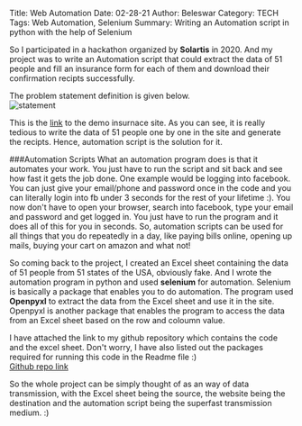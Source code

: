 Title: Web Automation
Date: 02-28-21
Author: Beleswar
Category: TECH
Tags: Web Automation, Selenium
Summary: Writing an Automation script in python with the help of Selenium

So I participated in a hackathon organized by **Solartis** in 2020. And my project was to write an Automation script that could extract the data of 51 people and fill an insurance form for each of them and download their confirmation recipts successfully.  
  
The problem statement definition is given below.  
![statement](https://drive.google.com/uc?export=view&id=164hlmMz7W2kLFqNLz1RHn4Yo8HDbXLiH)  
  
This is the [link](https://enrollmentdemo.solartis.net/Quote.xhtml) to the demo insurnace site. As you can see, it is really tedious to write the data of 51 people one by one in the site and generate the recipts. Hence, automation script is the solution for it.
  
###Automation Scripts
What an automation program does is that it automates your work. You just have to run the script and sit back and see how fast it gets the job done. One example would be logging into facebook. You can just give your email/phone and password once in the code and you can literally login into fb under 3 seconds for the rest of your lifetime :). You now don't have to open your browser, search into facebook, type your email and password and get logged in. You just have to run the program and it does all of this for you in seconds. So, automation scripts can be used for all things that you do repeatedly in a day, like paying bills online, opening up mails, buying your cart on amazon and what not!  
  
So coming back to the project, I created an Excel sheet containing the data of 51 people from 51 states of the USA, obviously fake. And I wrote the automation program in python and used **selenium** for automation. Selenium is basically a package that enables you to do automation. The program used **Openpyxl** to extract the data from the Excel sheet and use it in the site. Openpyxl is another package that enables the program to access the data from an Excel sheet based on the row and coloumn value.  
  
I have attached the link to my github repository which contains the code and the excel sheet. Don't worry, I have also listed out the packages required for running this code in the Readme file :)  
[Github repo link](https://github.com/3V3RYONE/Solartis-Web-Automation)  
  
So the whole project can be simply thought of as an way of data transmission, with the Excel sheet being the source, the website being the destination and the automation script being the superfast transmission medium. :)

